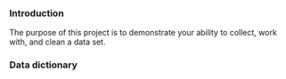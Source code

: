 ### Introduction

The purpose of this project is to demonstrate your ability to collect, work with, and clean a data set.

### Data dictionary

